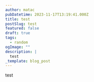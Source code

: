 ```yaml
---
author: matac
pubDatetime: 2023-11-17T13:19:41.000Z
title: test
postSlug: test
featured: false
draft: true
tags:
  - random
ogImage: ""
description: |
  test
_template: blog_post
---
```


test
